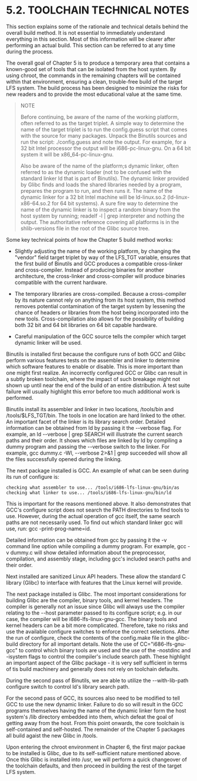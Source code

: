 # 5.2. TOOLCHAIN TECHNICAL NOTES

This section explains some of the rationale and technical details behind the overall build method.
It is not essential to immediately understand everything in this section.
Most of this information will be clearer after performing an actual build.
This section can be referred to at any time during the process.

The overall goal of Chapter 5 is to produce a temporary area that contains a known-good set of tools that can be isolated from the host system.
By using chroot, the commands in the remaining chapters will be contained within that environment, ensuring a clean, trouble-free build of the target LFS system.
The build process has been designed to minimize the risks for new readers and to provide the most educational value at the same time.

> NOTE
>
> Before continuing, be aware of the name of the working platform, often referred to as the target triplet.
> A simple way to determine the name of the target triplet is to run the config.guess script that comes with the source for many packages.
> Unpack the Binutils sources and run the script: ./config.guess and note the output. For example, for a 32 bit Intel processor the output will be i686-pc-linux-gnu. On a 64 bit system it will be x86_64-pc-linux-gnu.
>
> Also be aware of the name of the platform;s dynamic linker, often referred to as the dynamic loader (not to be confused with the standard linker ld that is part of Binutils). The dynamic linker provided by Glibc finds and loads the shared libraries needed by a program, prepares the program to run, and then runs it. The name of the dynamic linker for a 32 bit Intel machine will be ld-linux.so.2 (ld-linux-x86-64.so.2 for 64 bit systems). A sure fire way to determine the name of the dynamic linker is to inspect a random binary from the host system by running; readelf -l <name of binary> | grep interpreter and nothing the output. The authoritative reference covering all platforms is in the shlib-versions file in the root of the Glibc source tree.

Some key technical points of how the Chapter 5 build method works:

- Slightly adjusting the name of the working platform, by changing the "vendor" field target triplet by way of the LFS_TGT variable, ensures that the first build of Binutils and GCC produces a compatible cross-linker and cross-compiler. Instead of producing binaries for another architecture, the cross-linker and cross-compiler will produce binaries compatible with the current hardware.

- The temporary libraries are cross-compiled. Because a cross-compiler by its nature cannot rely on anything from its host system, this method removes potential contamination of the target system by lessening the chance of headers or libraries from the host being incorporated into the new tools. Cross-compilation also allows for the possibility of building both 32 bit and 64 bit libraries on 64 bit capable hardware.

- Careful manipulation of the GCC source tells the compiler which target dynamic linker will be used.

Binutils is installed first because the configure runs of both GCC and Glibc perform various features tests on the assembler and linker to determine which software features to enable or disable. This is more important than one might first realize. An incorrectly configured GCC or Glibc can result in a subtly broken toolchain, where the impact of such breakage might not shown up until near the end of the build of an entire distribution. A test suite failure will usually highlight this error before too much additional work is performed.

Binutils install its assembler and linker in two locations, /tools/bin and /tools/$LFS_TGT/bin. The tools in one location are hard linked to the other. An important facet of the linker is its library search order. Detailed information can be obtained from ld by passing it the --verbose flag. For example, an ld --verbose | grep SEARCH will illustrate the current search paths and their order. It shows which files are linked by ld by compiling a dummy program and passing the --verbose switch to the linker. For example, gcc dummy.c -Wl, --verbose 2>&1 | grep succeeded will show all the files successfully opened during the linking.

The next package installed is GCC. An example of what can be seen during its run of configure is:

```
checking what assembler to use... /tools/i686-lfs-linux-gnu/bin/as
checking what linker to use... /tools/i686-lfs-linux-gnu/bin/ld
```

This is important for the reasons mentioned above. It also demonstrates that GCC's configure script does not search the PATH directories to find tools to use. However, during the actual operation of gcc itself, the same search paths are not necessarily used. To find out which standard linker gcc will use, run: gcc -print-prog-name=id.

Detailed information can be obtained from gcc by passing it the -v command line option while compiling a dummy program. For example, gcc -v dummy.c will show detailed information about the preprocessor, compilation, and assembly stage, including gcc's included search paths and their order.

Next installed are sanitized Linux API headers. These allow the standard C library (Glibc) to interface with features that the Linux kernel will provide.

The next package installed is Glibc. The most important considerations for building Glibc are the compiler, binary tools, and kernel headers. The compiler is generally not an issue since Glibc will always use the compiler relating to the --host parameter passed to its configure script; e.g. in our case, the compiler will be i686-lfs-linux-gnu-gcc. The binary tools and kernel headers can be a bit more complicated. Therefore, take no risks and use the available configure switches to enforce the correct selections. After the run of configure, check the contents of the config.make file in the glibc-build directory for all important details. Note the use of CC="i686-lfs-gnu-gcc" to control which binary tools are used and the use of the -nostdinc and -isystem flags to control the compiler's include search path. These highlight an important aspect of the Glibc package - it is very self sufficient in terms of tis build machinery and generally does not rely on toolchain defaults.

During the second pass of Binutils, we are able to utilize the --with-lib-path configure switch to control ld's library search path.

For the second pass of GCC, its sources also need to be modified to tell GCC to use the new dynamic linker. Failure to do so will result in the GCC programs themselves having the name of the dynamic linker form the host system's /lib directory embedded into them, which defeat the goal of getting away from the host. From this point onwards, the core toolchain is self-contained and self-hosted. The remainder of the Chapter 5 packages all build agaist the new Glibc in /tools.

Upon entering the chroot environment in Chapter 6, the first major packae to be installed is Glibc, due to its self-sufficient nature mentioned above. Once this Glibc is installed into /usr, we will perform a quick changeover of the toolchain defaults, and then proceed in building the rest of the target LFS system.

